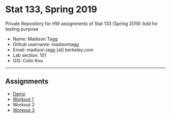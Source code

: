 # Stat 133, Spring 2019

Private Repository for HW assignments of Stat 133 (Spring 2019)
Add for testing purpose
- Name: Madison Tagg
- Github username: madisontagg
- Email: madison.tagg [at] berkeley.com
- Lab section: 101
- GSI: Colin Kou

-----

## Assignments

- [Demo](demo)
- [Workout 1](Workout01)
- Workout 2
- [Workout 3](Workout03Binomial)


